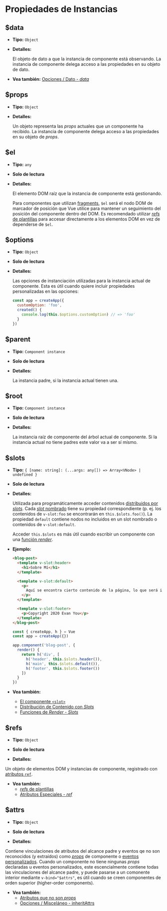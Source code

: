 # Propiedades de Instancias

## $data

- **Tipo:** `Object`

- **Detalles:**

  El objeto de dato a que la instancia de componente está observando. La instancia de componente delega acceso a las propiedades en su objeto de dato.

- **Vea también:** [Opciones / Dato - _data_](./options-data.html#data-2)

## $props

- **Tipo:** `Object`

- **Detalles:**

  Un objeto representa las _props_ actuales que un componente ha recibido. La instancia de componente delega acceso a las propiedades en su objeto de _props_.

## $el

- **Tipo:** `any`

- **Solo de lectura**

- **Detalles:**

  El elemento DOM raíz que la instancia de componente está gestionando.

  Para componentes que utilizan [fragments](../guide/migration/fragments), `$el` será el nodo DOM de marcador de posición que Vue utilice para mantener un seguimiento del posición del componente dentro del DOM. Es recomendado utilizar [_refs_ de plantillas](../guide/component-template-refs.html) para accesar directamente a los elementos DOM en vez de dependerse de `$el`.

## $options

- **Tipo:** `Object`

- **Solo de lectura**

- **Detalles:**

  Las opciones de instanciación utilizadas para la instancia actual de componente. Esta es útil cuando quiere incluir propiedades personalizadas en las opciones:

  ```js
  const app = createApp({
    customOption: 'foo',
    created() {
      console.log(this.$options.customOption) // => 'foo'
    }
  })
  ```

## $parent

- **Tipo:** `Component instance`

- **Solo de lectura**

- **Detalles:**

  La instancia padre, si la instancia actual tienen una.

## $root

- **Tipo:** `Component instance`

- **Solo de lectura**

- **Detalles:**

  La instancia raíz de componente del árbol actual de componente. Si la instancia actual no tiene padres este valor va a ser sí mísmo.

## $slots

- **Tipo:** `{ [name: string]: (...args: any[]) => Array<VNode> | undefined }`

- **Solo de lectura**

- **Detalles:**

  Utilizada para programáticamente acceder contenidos [distribuidos por _slots_](../guide/component-basics.html#content-distribution-with-slots). Cada [_slot_ nombrado](../guide/component-slots.html#named-slots) tiene su propiedad correspondiente (p. ej. los contenidos de `v-slot:foo` se encontrarán en `this.$slots.foo()`). La propiedad `default` contiene nodos no incluidos en un slot nombrado o contenidos de `v-slot:default`.

  Acceder `this.$slots` es más útil cuando escribir un componente con una [función _render_](../guide/render-function.html).

- **Ejemplo:**

  ```html
  <blog-post>
    <template v-slot:header>
      <h1>Sobre Mí</h1>
    </template>

    <template v-slot:default>
      <p>
        Aquí se encontra cierto contenido de la página, lo que será incluido en $slots.default.
      </p>
    </template>

    <template v-slot:footer>
      <p>Copyright 2020 Evan You</p>
    </template>
  </blog-post>
  ```

  ```js
  const { createApp, h } = Vue
  const app = createApp({})

  app.component('blog-post', {
    render() {
      return h('div', [
        h('header', this.$slots.header()),
        h('main', this.$slots.default()),
        h('footer', this.$slots.footer())
      ])
    }
  })
  ```

- **Vea también:**
  - [El componente `<slot>`](built-in-components.html#slot)
  - [Distribución de Contenido con _Slots_](../guide/component-basics.html#content-distribution-with-slots)
  - [Funciones de _Render_ - _Slots_](../guide/render-function.html#slots)

## $refs

- **Tipo:** `Object`

- **Solo de lectura**

- **Detalles:**

Un objeto de elementos DOM y instancias de componente, registrado con [atributos `ref`](../guide/component-template-refs.html).

- **Vea también:**
  - [_refs_ de plantillas](../guide/component-template-refs.html)
  - [Atributos Especiales - _ref_](./special-attributes.md#ref)

## $attrs

- **Tipo:** `Object`

- **Solo de lectura**

- **Detalles:**

Contiene vinculaciones de atributos del alcance padre y eventos qe no son reconocidos (y extraídos) como [_props_](./options-data.html#props) de componente o [eventos personalizados](./options-data.html#emits). Cuando un componente no tiene ningunas _props_ declaradas u eventos personalizados, este escencialmente contiene todas las vinculaciones del alcance padre, y puede pasarse a un comonente interior mediante `v-bind="$attrs"`, es útil cuando se creen componentes de orden superior (higher-order components).

- **Vea también:**
  - [Atributos que no son _props_](../guide/component-attrs.html)
  - [Opciones / Misceláneo - inheritAttrs](./options-misc.html#inheritattrs)
